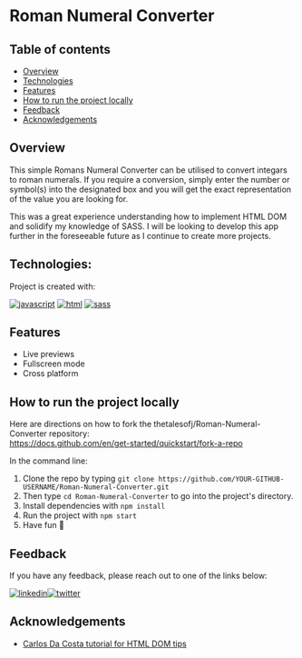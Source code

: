 
# Roman Numeral Converter


## Table of contents

* [Overview](#overview)
* [Technologies](#technologies)
* [Features](#features)
* [How to run the project locally](#how-to-run-the-project-locally)
* [Feedback](#feedback)
* [Acknowledgements](#acknowledgements)

## Overview

This simple Romans Numeral Converter can be utilised to convert integars to roman numerals. If you require a conversion, simply enter the number or symbol(s) into the designated box and you will get the exact representation of the value you are looking for.

This was a great experience understanding how to implement HTML DOM and solidify my knowledge of SASS. I will be looking to develop this app further in the foreseeable future as I continue to create more projects.

## Technologies:
Project is created with:

[![javascript](https://img.shields.io/badge/javascript-F7DF1E?style=for-the-badge&logo=javascript&logoColor=white)](https://github.com/search?q=user%3Athetalesofj+language%3Ajavascript)
[![html](https://img.shields.io/badge/html-E34F26?style=for-the-badge&logo=html5&logoColor=white)](https://github.com/search?q=user%3Athetalesofj+language%3Ahtml)
[![sass](https://img.shields.io/badge/sass-8034A9?style=for-the-badge&logo=sass&logoColor=white)](https://github.com/search?q=user%3Athetalesofj+language%3Ascss)
## Features

- Live previews
- Fullscreen mode
- Cross platform


## How to run the project locally

Here are directions on how to fork the thetalesofj/Roman-Numeral-Converter repository:
<br>
https://docs.github.com/en/get-started/quickstart/fork-a-repo

In the command line:

1. Clone the repo by typing `git clone https://github.com/YOUR-GITHUB-USERNAME/Roman-Numeral-Converter.git`
2. Then type `cd Roman-Numeral-Converter` to go into the project's directory.
3. Install dependencies with `npm install`
4. Run the project with `npm start`
5. Have fun 🚀
## Feedback

If you have any feedback, please reach out to one of the links below:

[![linkedin](https://img.shields.io/badge/linkedin-0A66C2?style=for-the-badge&logo=linkedin&logoColor=white)](https://www.linkedin.com/in/jeremiah-haastrup/)[![twitter](https://img.shields.io/badge/twitter-1DA1F2?style=for-the-badge&logo=twitter&logoColor=white)](https://twitter.com/thetalesofj)

## Acknowledgements

 - [Carlos Da Costa tutorial for HTML DOM tips](https://calolocosta.medium.com/create-a-roman-numerals-converter-in-javascript-a82fda6b7a60)




